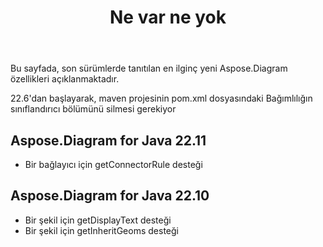 ﻿---
title: Ne var ne yok
linktitle: Ne var ne yok
type: docs
weight: 5
url: /tr/java/whatsnew/
description: Aspose.Diagram for Java her geçen gün genişliyor ve güzelleşiyor. Bu sayfada, ürünün devasa ve en ilginç özelliklerini öğrenebilirsiniz.
---
Bu sayfada, son sürümlerde tanıtılan en ilginç yeni Aspose.Diagram özellikleri açıklanmaktadır.

22.6'dan başlayarak, maven projesinin pom.xml dosyasındaki Bağımlılığın sınıflandırıcı bölümünü silmesi gerekiyor

## Aspose.Diagram for Java 22.11

* Bir bağlayıcı için getConnectorRule desteği

## Aspose.Diagram for Java 22.10

* Bir şekil için getDisplayText desteği
* Bir şekil için getInheritGeoms desteği


